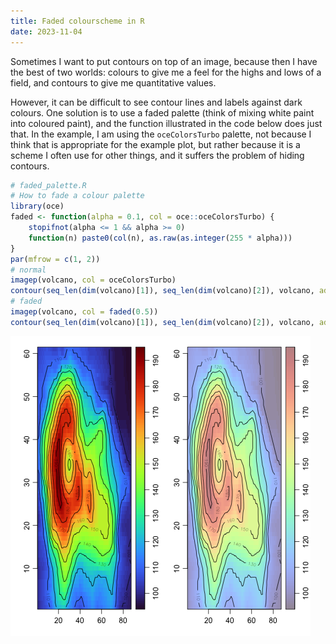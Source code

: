 ```yaml
---
title: Faded colourscheme in R
date: 2023-11-04
---
```


Sometimes I want to put contours on top of an image, because then I have the
best of two worlds: colours to give me a feel for the highs and lows of a
field, and contours to give me quantitative values.

However, it can be difficult to see contour lines and labels against dark
colours. One solution is to use a faded palette (think of mixing white paint
into coloured paint), and the function illustrated in the code below does just
that.  In the example, I am using the `oceColorsTurbo` palette, not because I
think that is appropriate for the example plot, but rather because it is a
scheme I often use for other things, and it suffers the problem of hiding
contours.

```R
# faded_palette.R
# How to fade a colour palette
library(oce)
faded <- function(alpha = 0.1, col = oce::oceColorsTurbo) {
    stopifnot(alpha <= 1 && alpha >= 0)
    function(n) paste0(col(n), as.raw(as.integer(255 * alpha)))
}
par(mfrow = c(1, 2))
# normal
imagep(volcano, col = oceColorsTurbo)
contour(seq_len(dim(volcano)[1]), seq_len(dim(volcano)[2]), volcano, add = TRUE)
# faded
imagep(volcano, col = faded(0.5))
contour(seq_len(dim(volcano)[1]), seq_len(dim(volcano)[2]), volcano, add = TRUE)
```

![2023-11-04-faded-colorscheme.png](2023-11-04-faded-colorscheme.png)

